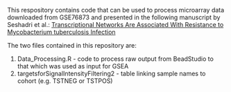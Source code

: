 This respository contains code that can be used to process microarray data downloaded from GSE76873 and presented in the following manuscript by Seshadri et al.: [Transcriptional Networks Are Associated With Resistance to Mycobacterium tuberculosis Infection](https://doi.org/10.1371/journal.pone.0175844)

The two files contained in this repository are:

1. Data_Processing.R - code to process raw output from BeadStudio to that which was used as input for GSEA
2. targetsforSignalIntensityFiltering2 - table linking sample names to cohort (e.g. TSTNEG or TSTPOS)
